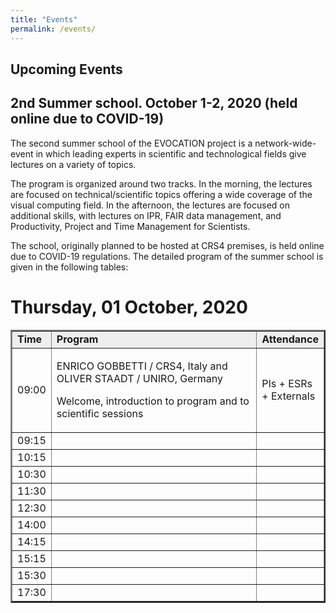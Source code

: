 ```yaml
---
title: "Events"
permalink: /events/
---
```


## Upcoming Events 
<!-- &nbsp; &nbsp; &nbsp; ESRs &nbsp; &nbsp; &nbsp; Management and Administrative -->

## 2nd Summer school. October 1-2, 2020 (held online due to COVID-19)

The second summer school of the EVOCATION project is a network-wide-event in which leading experts in scientific and technological fields give lectures on a variety of topics. 

The program is organized around two tracks. In the morning, the lectures are focused on technical/scientific topics offering a wide coverage of the visual computing field. In the afternoon, the lectures are focused on additional skills, with lectures on IPR, FAIR data management, and Productivity, Project and Time Management for Scientists. 

The school, originally planned to be hosted at CRS4 premises, is held online due to COVID-19 regulations. The detailed program of the summer school is given in the following tables:

# Thursday, 01 October, 2020

<table style="width: 100%;" border="2">
<tbody>
<tr style="background-color: #eeeeee;">
<td style="width: 10%;"><strong>Time</strong></td>
<td style="width: 75.1667%;"><strong>Program</strong></td>
<td style="width: 10.8333%;"><strong>Attendance</strong></td>
</tr>
<tr>
<td style="width: 10%;">09:00</td>
<td style="width: 75.1667%;">
<p>ENRICO GOBBETTI / CRS4, Italy and OLIVER STAADT / UNIRO, Germany</p>
<p>Welcome, introduction to program and to scientific sessions</p>
</td>
<td style="width: 10.8333%;">PIs + ESRs + Externals</td>
</tr>
<tr>
<td style="width: 10%;">09:15</td>
<td style="width: 75.1667%;">&nbsp;</td>
<td style="width: 10.8333%;">&nbsp;</td>
</tr>
<tr>
<td style="width: 10%;">10:15</td>
<td style="width: 75.1667%;">&nbsp;</td>
<td style="width: 10.8333%;">&nbsp;</td>
</tr>
<tr>
<td style="width: 10%;">10:30</td>
<td style="width: 75.1667%;">&nbsp;</td>
<td style="width: 10.8333%;">&nbsp;</td>
</tr>
<tr>
<td style="width: 10%;">11:30</td>
<td style="width: 75.1667%;">&nbsp;</td>
<td style="width: 10.8333%;">&nbsp;</td>
</tr>
<tr>
<td style="width: 10%;">12:30</td>
<td style="width: 75.1667%;">&nbsp;</td>
<td style="width: 10.8333%;">&nbsp;</td>
</tr>
<tr>
<td style="width: 10%;">14:00</td>
<td style="width: 75.1667%;">&nbsp;</td>
<td style="width: 10.8333%;">&nbsp;</td>
</tr>
<tr>
<td style="width: 10%;">14:15</td>
<td style="width: 75.1667%;">&nbsp;</td>
<td style="width: 10.8333%;">&nbsp;</td>
</tr>
<tr>
<td style="width: 10%;">15:15</td>
<td style="width: 75.1667%;">&nbsp;</td>
<td style="width: 10.8333%;">&nbsp;</td>
</tr>
<tr>
<td style="width: 10%;">15:30</td>
<td style="width: 75.1667%;">&nbsp;</td>
<td style="width: 10.8333%;">&nbsp;</td>
</tr>
<tr>
<td style="width: 10%;">17:30</td>
<td style="width: 75.1667%;">&nbsp;</td>
<td style="width: 10.8333%;">&nbsp;</td>
</tr>
</tbody>
</table>

